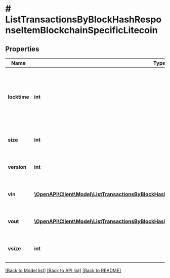 # # ListTransactionsByBlockHashResponseItemBlockchainSpecificLitecoin

## Properties

Name | Type | Description | Notes
------------ | ------------- | ------------- | -------------
**locktime** | **int** | Represents the time at which a particular transaction can be added to the blockchain. |
**size** | **int** | Represents the total size of this transaction. |
**version** | **int** | Represents transaction version number. |
**vin** | [**\OpenAPI\Client\Model\ListTransactionsByBlockHashResponseItemBlockchainSpecificLitecoinVin[]**](ListTransactionsByBlockHashResponseItemBlockchainSpecificLitecoinVin.md) | Represents the transaction inputs. |
**vout** | [**\OpenAPI\Client\Model\ListTransactionsByBlockHashResponseItemBlockchainSpecificLitecoinVout[]**](ListTransactionsByBlockHashResponseItemBlockchainSpecificLitecoinVout.md) | Represents the transaction outputs. |
**vsize** | **int** | Represents the virtual size of this transaction. |

[[Back to Model list]](../../README.md#models) [[Back to API list]](../../README.md#endpoints) [[Back to README]](../../README.md)
